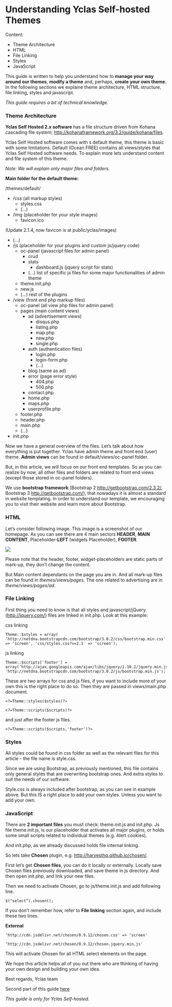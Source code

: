 # Understanding Yclas Self-hosted Themes

Content:
-   Theme Architecture
-   HTML
-   File Linking
-   Styles
-   JavaScript


This guide is written to help you understand how to  **manage your way around our themes**,  **modify a theme**  and, perhaps,  **create your own theme.**  In the following sections we explaine theme architecture, HTML structure, file linking, styles and javascript.

*This guide requires a bit of technical knowledge.*

### Theme Architecture

**Yclas Self Hosted 2.x software**  has a file structure driven from Kohana cascading file system; http://kohanaframework.org/3.2/guide/kohana/files.

Yclas Self Hosted software comes with s default theme, this theme is basic with some limitations. Default (Ocean FREE) contains all views/styles that Yclas Self Hosted software needs. To explain more lets understand content and file system of this theme.

*Note: We will explain only major files and folders.*

  
**Main folder for the default theme:**

/themes/default/

-   /css (all markup styles)
    -   styles.css
    -   (…)
-   /img (placeholder for your style images)
    -   favicon.ico

(Update 2.1.4, now favicon is at public/yclas/images)

-   (…)
-   /js (placeholder for your plugins and custom js/jquery code)
    -   oc-panel (javascript files for admin panel)
        -   crud
        -   stats
            -   dashboard.js (jquery script for stats)
        -   (…) list of specific js files for some major functionalities of admin theme
    -   theme.init.php
    -   new.js
    -   (…) rest of the plugins
-   /view (front end php markup files)
    -   oc-panel (all view php files for admin panel)
    -   pages (main content views)
        -   ad (advertisement views)
            -   disqus.php
            -   listing.php
            -   map.php
            -   new.php
            -   single.php
        -   auth (authentication files)
            -   login.php
            -   login-form.php
            -   (…)
        -   blog (same as ad)
        -   error (page error style)
            -   404.php
            -   500.php
        -   contact.php
        -   home.php
        -   maps.php
        -   userprofile.php
    -   footer.php
    -   header.php
    -   main.php
    -   (…)
-   init.php

Now we have a general overview of the files. Let’s talk about how everything is put together. Yclas have admin theme and front end (user) theme.  **Admin views**  can be found in default/views/oc-panel folder.

But, in this article, we will focus on our front end templates. So as you can realize by now, all other files and folders are related to front end views (except those stored in oc-panel folders).

We use  **bootstrap framework**  (Bootstrap 2 http://getbootstrap.com/2.3.2/, Bootstrap 3 http://getbootstrap.com/), that nowadays it is almost a standard in website templating. In order to understand our template, we encouraging you to visit their website and learn more about Bootstrap.

### HTML

Let’s consider following image. This image is a screenshot of our homepage. As you can see there are 4 main sectors  **HEADER**,  **MAIN CONTENT**, Placeholder-**LEFT**  (widgets Placeholder),  **FOOTER**.

![](https://raw.githubusercontent.com/yclas/guides/master/images/Demo-Open-Classifieds-1.png)


Please note that the header, footer, widget-placeholders are static parts of mark-up, they don’t change the content.

But Main content dependants on the page you are in. And all mark-up files can be found in *themes/views/pages.* The one related to advertising are in *theme/views/pages/ad.*

### File Linking

First thing you need to know is that all styles and javascript/jQuery (http://jquery.com/) files are linked in init.php. Look at this example:

css linking

```
Theme::$styles = array( ‘http://netdna.bootstrapcdn.com/bootstrap/3.0.2/css/bootstrap.min.css' => ‘screen', 'css/styles.css?v=2.1′ => ‘screen'); 

```

js linking

```
Theme::$scripts['footer'] = array(‘http://ajax.googleapis.com/ajax/libs/jquery/1.10.2/jquery.min.js', 'http://netdna.bootstrapcdn.com/bootstrap/3.0.2/js/bootstrap.min.js'); 

```

These are two arrays for css and js files, if you want to include more of your own this is the right place to do so. Then they are passed in views/main.php document.

```
<?=Theme::styles($styles)?> 

<?=Theme::scripts($scripts)?> 

```

and just after the footer js files.

```
<?=Theme::scripts($scripts,'footer')?>

```

### Styles

All styles could be found in css folder as well as the relevant files for this article - the file name is style.css.

Since we are using Bootstrap, as previously mentioned, this file contains only general styles that are overwriting bootstrap ones. And extra styles to suit the needs of our software.

Style.css is always included after bootstrap, as you can see in example above. But this IS a right place to add your own styles. Unless you want to add your own.

### JavaScript

There are  **2 important files**  you must check: theme.init.js and init.php. Js file theme.init.js, is our placeholder that activates all major plugins, or holds some small scripts related to individual themes (e.g. Alert cookies).

And init.php, as we already discussed holds file internal linking.

So lets take  **Chosen**  plugin, e.g. http://harvesthq.github.io/chosen/.

First let’s get  **Chosen files**, you can do it locally or externally. Locally save Chosen files previously downloaded, and save theme in js directory. And then open init.php, and link your new files.

Then we need to activate Chosen, go to js/theme.init.js and add following line.

```
$("select”).chosen();

```

If you don’t remember how, refer to  **File linking**  section again, and include these two lines.

**External**

```
‘http://cdn.jsdelivr.net/chosen/0.9.12/chosen.css' => ‘screen' 

‘http://cdn.jsdelivr.net/chosen/0.9.12/chosen.jquery.min.js' 

```

This will activate Chosen for all HTML select elements on the page.

We hope this article helps all of you out there who are thinking of having your own design and building your own idea.

Best regards,
Yclas team

Second part of this guide [here](Technical-modify-or-create-a-theme.md)


*This guide is only for Yclas Self-hosted.*
